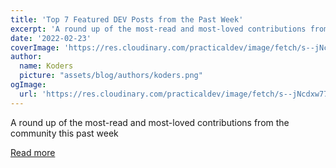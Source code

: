 ```yaml
---
title: 'Top 7 Featured DEV Posts from the Past Week'
excerpt: 'A round up of the most-read and most-loved contributions from the community this past week'
date: '2022-02-23'
coverImage: 'https://res.cloudinary.com/practicaldev/image/fetch/s--jNcdxw77--/c_imagga_scale,f_auto,fl_progressive,h_420,q_auto,w_1000/https://thepracticaldev.s3.amazonaws.com/i/sfwcvweirpf2qka2lg2b.png'
author:
  name: Koders
  picture: "assets/blog/authors/koders.png"
ogImage:
  url: 'https://res.cloudinary.com/practicaldev/image/fetch/s--jNcdxw77--/c_imagga_scale,f_auto,fl_progressive,h_420,q_auto,w_1000/https://thepracticaldev.s3.amazonaws.com/i/sfwcvweirpf2qka2lg2b.png'
---
```


A round up of the most-read and most-loved contributions from the community this past week

[Read more](https://dev.to/devteam/top-7-featured-dev-posts-from-the-past-week-1452)
